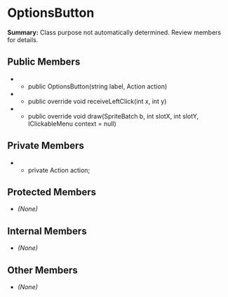 # OptionsButton

**Summary:** Class purpose not automatically determined. Review members for details.

## Public Members
- - public OptionsButton(string label, Action action)
- - public override void receiveLeftClick(int x, int y)
- - public override void draw(SpriteBatch b, int slotX, int slotY, IClickableMenu context = null)

## Private Members
- - private Action action;

## Protected Members
- *(None)*

## Internal Members
- *(None)*

## Other Members
- *(None)*
